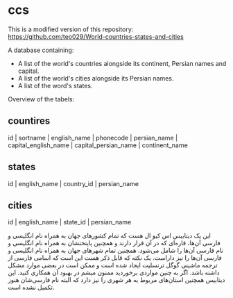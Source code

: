 # ccs
This is a modified version of this repository:
https://github.com/teo029/World-countries-states-and-cities

A database containing:
- A list of the world's countries alongside its continent, Persian names and capital.
- A list of the world's cities alongside its Persian names.
- A list of the word's states.

Overview of the tabels:

**countires**
---

id | sortname | english_name | phonecode | persian_name | capital_english_name | capital_persian_name | continent_name

**states**
---
id | english_name | country_id | persian_name

**cities**
---
id | english_name | state_id | persian_name

این یک دیتابیس اس کیو ال هست که تمام کشورهای جهان به همراه نام انگلیسی و فارسی آن‌ها، قاره‌ای که در آن قرار دارند و همچنین پایتختشان به همراه نام انگلیسی و نام فارسی آن‌ها را شامل می‌شود.
همچنین تمام شهرهای جهان به همراه نام انگلیسی و فارسی آن‌ها را نیز داراست. یک نکته که قابل ذکر هست این است که اسامی فارسی از ترجمه ماشینی گوگل ترنسلیت ایجاد شده است و ممکن است در بعضی موارد مشکل داشته باشد. اگر به چنین مواردی برخوردید ممنون میشم در بهبود آن همکاری کنید.
این دیتابیس همچنین استان‌های مربوط به هر شهری را نیز دارد که البته نام فارسی‌شان هنوز تکمیل نشده است.
